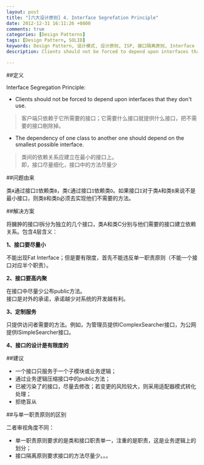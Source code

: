 ```yaml
---
layout: post
title: "[六大设计原则] 4. Interface Segrefation Principle"
date: 2012-12-31 16:11:26 +0800
comments: true
categories: [Design Patterns]
tags: [Design Pattern, SOLID] 
keywords: Design Pattern, 设计模式, 设计原则, ISP, 接口隔离原则, Interface Segregation Principle  
description: Clients should not be forced to depend upon interfaces that they don't use. The dependency of one class to another one should depend on the smallest possible interface.  客户端只依赖于它所需要的接口；它需要什么接口就提供什么接口，把不需要的接口剔除掉。类间的依赖关系应建立在最小的接口上。即，接口尽量细化，接口中的方法尽量少 

---
```


##定义

Interface Segregation Principle:  

- Clients should not be forced to depend upon interfaces that they don't use.  
>客户端只依赖于它所需要的接口；它需要什么接口就提供什么接口，把不需要的接口剔除掉。  

- The dependency of one class to another one should depend on the smallest possible interface.  
>类间的依赖关系应建立在最小的接口上。  
>即，接口尽量细化，接口中的方法尽量少

##问题由来

类`A`通过接口`I`依赖类`B`，类`C`通过接口`I`依赖类`D`。如果接口`I`对于类`A`和类`B`来说不是最小接口，则类`B`和类`D`必须去实现他们不需要的方法。  
<!--more-->

##解决方案

将臃肿的接口I拆分为独立的几个接口，类A和类C分别与他们需要的接口建立依赖关系。包含4层含义：  

**1、接口要尽量小**

不能出现Fat Interface；但是要有限度，首先不能违反单一职责原则（不能一个接口对应半个职责）。  

**2、接口要高内聚**

在接口中尽量少公布public方法。  
接口是对外的承诺，承诺越少对系统的开发越有利。  

**3、定制服务**

只提供访问者需要的方法。例如，为管理员提供IComplexSearcher接口，为公网提供ISimpleSearcher接口。  

**4、接口的设计是有限度的**


##建议

- 一个接口只服务于一个子模块或业务逻辑；  
- 通过业务逻辑压缩接口中的public方法；  
- 已被污染了的接口，尽量去修改；若变更的风险较大，则采用适配器模式转化处理；  
- 拒绝盲从

##与单一职责原则的区别

二者审视角度不同：  
  
- 单一职责原则要求的是类和接口职责单一，注重的是职责，这是业务逻辑上的划分；  
- 接口隔离原则要求接口的方法尽量少。。。